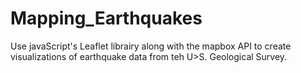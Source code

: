 # Mapping_Earthquakes

Use javaScript's Leaflet librairy along with the mapbox API to create visualizations of earthquake data from teh U>S. Geological Survey.
